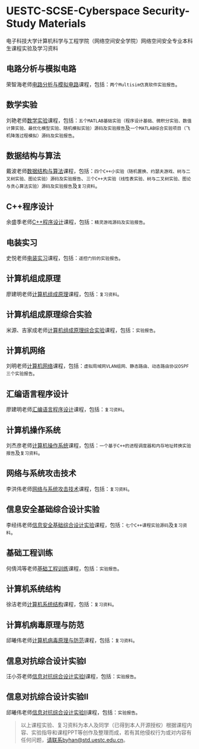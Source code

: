 # UESTC-SCSE-Cyberspace Security-Study Materials

电子科技大学计算机科学与工程学院（网络空间安全学院）网络空间安全专业本科生课程实验及学习资料

## 电路分析与模拟电路

荣智海老师[电路分析与模拟电路](./电路分析与模拟电路)课程，包括：`两个Multisim仿真软件实验报告`。

## 数学实验

刘艳老师[数学实验](./数学实验)课程，包括：`五个MATLAB基础实验（程序设计基础、微积分实验、数值计算实验、最优化模型实验、随机模拟实验）源码及实验报告`及`一个MATLAB综合实验项目（飞机降落过程模拟）源码及实验报告`。

## 数据结构与算法

戴波老师[数据结构与算法](./数据结构与算法)课程，包括：`四个C++小实验（随机置换、约瑟夫游戏、树与二叉树实验、图论实验）源码及实验报告`、`三个C++大实验（线性表实验、树与二叉树实验、图论与贪心算法实验）源码及实验报告`及`复习资料`。

## C++程序设计

余盛季老师[C++程序设计](./C++程序设计)课程，包括：`精灵游戏源码及实验报告`。

## 电装实习

史悦老师[电装实习](./电装实习)课程，包括：`遥控门铃的实验报告`。

## 计算机组成原理

廖建明老师[计算机组成原理](./计算机组成原理)课程，包括：`复习资料`。

## 计算机组成原理综合实验

米源、吉家成老师[计算机组成原理综合实验](./计算机组成原理综合实验)课程，包括：`实验报告`。

## 计算机网络

刘明老师[计算机网络](./计算机网络)课程，包括：`虚拟局域网VLAN组网、静态路由、动态路由协议OSPF三个实验报告`。

## 汇编语言程序设计

廖建明老师[汇编语言程序设计](./汇编语言程序设计)课程，包括：`复习资料`。

## 计算机操作系统

刘杰彦老师[计算机操作系统](./计算机操作系统)课程，包括：`一个基于C++的进程调度器和内存地址转换实验报告`及`复习资料`。

## 网络与系统攻击技术

李洪伟老师[网络与系统攻击技术](./网络与系统攻击技术)课程，包括：`复习资料`。

## 信息安全基础综合设计实验

李经纬老师[信息安全基础综合设计实验](./信息安全基础综合设计实验)课程，包括：`七个C++课程实验源码`及`复习资料`。

## 基础工程训练

何倩鸿等老师[基础工程训练](./基础工程训练)课程，包括：`实验报告`。

## 计算机系统结构

徐洁老师[计算机系统结构](./计算机系统结构)课程，包括：`复习资料`。

## 计算机病毒原理与防范

邱曦伟老师[计算机病毒原理与防范](./计算机病毒原理与防范)课程，包括：`复习资料`。

## 信息对抗综合设计实验I

汪小芬老师[信息对抗综合设计实验I](./信息对抗综合设计实验I)课程，包括：`实验报告`。

## 信息对抗综合设计实验II

邱曦伟老师[信息对抗综合设计实验II](./信息对抗综合设计实验II)课程，包括：`实验报告`。



> 以上课程实验、复习资料为本人及同学（已得到本人开源授权）根据课程内容、实验指导和课程PPT等创作及整理而成，若有其他侵权行为或对内容有任何问题，请联系byhan@std.uestc.edu.cn。
